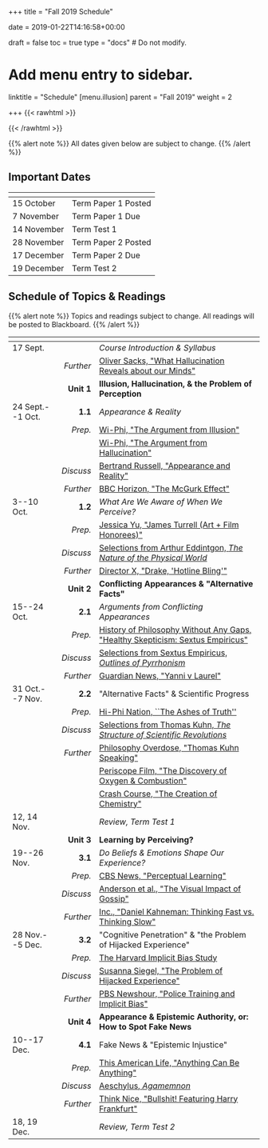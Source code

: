 +++
title = "Fall 2019 Schedule"

date = 2019-01-22T14:16:58+00:00

draft = false
toc = true
type = "docs"  # Do not modify.

# Add menu entry to sidebar.
linktitle = "Schedule"
[menu.illusion]
  parent = "Fall 2019"
  weight = 2

+++
{{< rawhtml >}}
<style>
  a:active,
  a:focus,
  a:hover {
    color: #9b9b9b;
    /* color: #ffdbdc; */
  }
</style>
{{< /rawhtml >}}

{{% alert note %}}
All dates given below are subject to change.
{{% /alert %}}

## Important Dates

| <span>          |                           |
|-----------------|---------------------------|
| 15 October      | Term Paper 1 Posted       |
| 7 November      | Term Paper 1 Due          |
| 14 November     | Term Test 1               |
| 28 November     | Term Paper 2 Posted       |
| 17 December     | Term Paper 2 Due          |
| 19 December     | Term Test 2               |

## Schedule of Topics & Readings

{{% alert note %}}
Topics and readings subject to change. All readings will be posted to Blackboard.
{{% /alert %}}

| <span>            |            |                                             |
|-------------------|-----------:|---------------------------------------------|
| 17 Sept.          |            | _Course Introduction & Syllabus_            |
|                   | _Further_ | <i class="fab fa-youtube"></i> [Oliver Sacks, "What Hallucination Reveals about our Minds"](https://www.youtube.com/watch?v=SgOTaXhbqPQ)                                                           |
|                   | **Unit 1** | **Illusion, Hallucination, & the Problem of Perception**                                                                   |
| 24 Sept.--1 Oct.  | **1.1**    | _Appearance & Reality_                      |
|                   | _Prep._    | <i class="fab fa-youtube"></i> [Wi-Phi, "The Argument from Illusion"](https://www.youtube.com/watch?v=bs2pTBkJCxQ&list=PLt_3pAooAtRIIp_vFYWkrgQ6oeDiVdw0F&index=1)           |
|                   |            | <i class="fab fa-youtube"></i> [Wi-Phi, "The Argument from Hallucination"](https://www.youtube.com/watch?v=wrKAHhwSWtk&list=PLt_3pAooAtRIIp_vFYWkrgQ6oeDiVdw0F&index=2)           |
|                   | _Discuss_  | <i class="fa fa-book-open"></i> [Bertrand Russell, "Appearance and Reality"](http://blackboard.ku.edu.tr)                |
|                   | _Further_ | <i class="fab fa-youtube"></i> [BBC Horizon, "The McGurk Effect"](https://www.youtube.com/watch?v=G-lN8vWm3m0&list=PLt_3pAooAtRIIp_vFYWkrgQ6oeDiVdw0F&index=3)                     |
| 3--10 Oct.        | **1.2**    | _What Are We Aware of When We Perceive?_    |
|                   | _Prep._    | <i class="fab fa-youtube"></i> [Jessica Yu, "James Turrell (Art + Film Honorees)"](https://www.youtube.com/watch?v=kUtf7KkKRmM&list=PLt_3pAooAtRIIp_vFYWkrgQ6oeDiVdw0F&index=4)           |
|                   | _Discuss_  | <i class="fa fa-book-open"></i> [Selections from Arthur Eddintgon, _The Nature of the Physical World_](http://blackboard.ku.edu.tr)                                                          |
|                   | _Further_ | <i class="fab fa-youtube"></i> [Director X, "Drake, 'Hotline Bling'"](https://www.youtube.com/watch?v=uxpDa-c-4Mc&list=PLt_3pAooAtRIIp_vFYWkrgQ6oeDiVdw0F&index=5)                           |
|                   | **Unit 2** | **Conflicting Appearances & "Alternative Facts"**                                                                       |
| 15--24 Oct.       | **2.1**    | _Arguments from Conflicting Appearances_    |
|                   | _Prep._    | <i class="fa fa-headphones"></i> [History of Philosophy Without Any Gaps, "Healthy Skepticism: Sextus Empiricus"](https://historyofphilosophy.net/sextus)                                                |
|                   | _Discuss_  | <i class="fa fa-book-open"></i> [Selections from Sextus Empiricus, _Outlines of Pyrrhonism_](http://blackboard.ku.edu.tr)  |
|                   | _Further_ | <i class="fab fa-youtube"></i> [Guardian News, "Yanni v Laurel"](https://www.youtube.com/watch?v=7X_WvGAhMlQ&list=PLt_3pAooAtRIIp_vFYWkrgQ6oeDiVdw0F&index=6)           |
| 31 Oct.--7 Nov.   | **2.2**    | "Alternative Facts" & Scientific Progress   |
|                   | _Prep._    | <i class="fa fa-headphones"></i> [Hi-Phi Nation, ``The Ashes of Truth''](https://hiphination.org/complete-season-one-episodes/episode-9-the-ashes-of-truth-april-18-2017/)                          |
|                   | _Discuss_  | <i class="fa fa-book-open"></i> [Selections from Thomas Kuhn, _The Structure of Scientific Revolutions_](http://blackboard.ku.edu.tr)                                                          |
|                   | _Further_  | <i class="fab fa-youtube"></i> [Philosophy Overdose, "Thomas Kuhn Speaking"](https://www.youtube.com/watch?v=QiiyvzZBKT8&list=PLt_3pAooAtRIIp_vFYWkrgQ6oeDiVdw0F&index=9)           |
|                   |             | <i class="fab fa-youtube"></i> [Periscope Film, "The Discovery of Oxygen & Combustion"](https://www.youtube.com/watch?v=HahAGmMewLU&list=PLt_3pAooAtRIIp_vFYWkrgQ6oeDiVdw0F&index=7)           |
|                   |           | <i class="fab fa-youtube"></i> [Crash Course, "The Creation of Chemistry"](https://www.youtube.com/watch?v=QiiyvzZBKT8&list=PLt_3pAooAtRIIp_vFYWkrgQ6oeDiVdw0F&index=8)           |
| 12, 14 Nov.       |             | _Review, Term Test 1_                      |
|                   | **Unit 3**  | **Learning by Perceiving?**                |
| 19--26 Nov.       | **3.1**     | _Do Beliefs & Emotions Shape Our Experience?_                                                                   |
|                   | _Prep._     | <i class="fab fa-youtube"></i> [CBS News, "Perceptual Learning"](https://www.youtube.com/watch?v=QiiyvzZBKT8&list=PLt_3pAooAtRIIp_vFYWkrgQ6oeDiVdw0F&index=10)          |
|                   | _Discuss_   | <i class="fa fa-globe"></i> [Anderson et al., "The Visual Impact of Gossip"](http://blackboard.ku.edu.tr)                                                                     |
|                   | _Further_  | <i class="fab fa-youtube"></i> [Inc., "Daniel Kahneman: Thinking Fast vs. Thinking Slow"](https://www.youtube.com/watch?v=QiiyvzZBKT8&list=PLt_3pAooAtRIIp_vFYWkrgQ6oeDiVdw0F&index=11)          |
| 28 Nov.--5 Dec.   | **3.2**     | "Cognitive Penetration" & "the Problem of Hijacked Experience"                                                           |
|                   | _Prep._     | <i class="fa fa-globe"></i> [The Harvard Implicit Bias Study](https://implicit.harvard.edu/implicit/)           |
|                   | _Discuss_   | <i class="fa fa-book-open"></i> [Susanna Siegel, "The Problem of Hijacked Experience"](http://blackboard.ku.edu.tr)     |
|                   | _Further_  | <i class="fab fa-youtube"></i> [PBS Newshour, "Police Training and Implicit Bias"](https://www.youtube.com/watch?v=QiiyvzZBKT8&list=PLt_3pAooAtRIIp_vFYWkrgQ6oeDiVdw0F&index=12)          |
|                   | **Unit 4**  | **Appearance & Epistemic Authority, or: How to Spot Fake News**                                                            |
| 10--17 Dec.       | **4.1**     | Fake News & "Epistemic Injustice"          |
|                   | _Prep._     | <i class="fa fa-headphones"></i> [This American Life, "Anything Can Be Anything"](https://www.thisamericanlife.org/671/anything-can-be-anything)                                                      |
|                   | _Discuss_   | <i class="fa fa-book-open"></i> [Aeschylus, _Agamemnon_](http://blackboard.ku.edu.tr)                      |
|                   | _Further_   | <i class="fab fa-youtube"></i> [Think Nice, "Bullshit! Featuring Harry Frankfurt"](https://www.youtube.com/watch?v=QiiyvzZBKT8&list=PLt_3pAooAtRIIp_vFYWkrgQ6oeDiVdw0F&index=13)          |
| 18, 19 Dec.   |             | _Review, Term Test 2_                      |






<!--

\hline\hline
\textbf{\textsc{unit 4}}	&	\emph{Appearance \& Epistemic Authority, or: How to Spot Fake News} &\\
\hline\hline

\emph{29 November--6 December} & \textbf{4.1}\hskip.5em Power, Authority, \& ``Epistemic Injustice'' &\\
\emph{Prep}			&	\faBook\hskip.5em Selections from Aeschylus, \emph{Agamemnon} &\\
                & \faFilm\hskip.5em Harry Frankfurt, ``Bullshit!'' &\\
\emph{Discuss}	&	\faBook\hskip.5em Miranda Fricker, ``Rational Authority and Social Power'' &\\
                & \faBook\hskip.5em Axel Gelfert, ``Fake News: A Definition''  &\\
\emph{Further}	& \emph{TBA} &\\
  \hline

\emph{11--18 December} & \textbf{4.2}\hskip.5em What Makes A Source Reliable? Theories of Testimony &\\
\emph{Prep}			& \faBook\hskip.5em Selections from Augustine of Hippo, \emph{On the Trinity} &\\
                & \faBook\hskip.5em Selections from Dharmaraja Adhvarindra, \emph{Vendata-Paribhasa}&\\
\emph{Discuss}	&	\faBook\hskip.5em Jennifer Nagel, ``Testimony'' &\\
\emph{Further}	& \emph{TBA} &\\
  \hline\hline

\emph{20 December} & \emph{In-Class Review} &\\
  \hline
\emph{Date TBA}		&	\emph{Term Test 2}	&\\



 -->



<!--

 Philosophy**                                         |
| 5 & 7 February        | _Descartes and the Scientific Revolution_                                           |
| | <i class="fa fa-book-open"></i> Francis Bacon, Selections from _New Organon_ <sup>AW</sup>            |
| | <i class="fa fa-book-open"></i> Galileo Galilei, Selections from _The Assayer_ <sup>AW</sup>          |
| | <i class="fa fa-book-open"></i> René Descartes, _Discourse on the Method_, Parts 1--2 <sup>AW</sup>   |
| **Unit 1**      | **Foundations: Descartes' _Meditations on First Philosophy_**                       |
| 12 & 14 February           | **1.1** Descartes on Skepticism, Certainty, & God                                   |
| | <i class="fa fa-book-open"></i> _Meditations_ I--III <sup>AW</sup>                                                    |
| 19 & 21 February           | **1.2** Cartesian Dualism & Its Early Critics                                       |
| | <i class="fa fa-book-open"></i> _Meditations_ V--VI <sup>AW</sup>                                                     |
| | <i class="fa fa-book-open"></i> "The Cartesian Circle": Selections from the _Objections and Replies_ <sup>B</sup>    |
| 26 February        | Unit 1 Discussion |
| **Unit 2**      | **Metaphysics After Descartes: the Mind-Body Problem**                              |
| 28 February & 5 March        | **2.1** Discovery of the Problem: Elisabeth of Bohemia & Malebranche        |
| | <i class="fa fa-book-open"></i> Elisabeth of Bohemia, Selections from _Correspondence with Descartes_ <sup>A</sup>   |
| | <i class="fa fa-book-open"></i> Nicolas Malebranche, Selections from _The Search After Truth_ <sup>AW</sup> (**Optional**)           |
| | <i class="fa fa-book-open"></i> Margaret Cavendish, Selections from _Philosophical Letters_ <sup>A</sup>             |
| 7 March        | **2.2** Is Mind-Body Interaction a Miracle? Malebranche and Leibniz                               |
| | <i class="fa fa-book-open"></i> G. W. Leibniz, _New System_ <sup>AW</sup>                             |
| | <i class="fa fa-book-open"></i> Damaris Cudworth, Selections from _Correspondence with Leibniz_ <sup>A</sup> (**Optional**) |
| 12 & 14 March 	        | **2.3** Idealism: Berkeley's Empiricist Critique of Matter |
| | <i class="fa fa-book-open"></i> George Berkeley, _Three Dialogues_, Preface & First Dialogue <sup>AW</sup> |
| | <i class="fa fa-book-open"></i> Mary Shepherd, Selections from _Essays_ <sup>A</sup>|
| 19 March        | Unit 2 Discussion |
| 21 March        | **Term Test 1** |
| **Unit 3**      | **Epistemology after Descartes: Rationalism & Empiricism** |
| 26 & 28 March   | **3.1** Locke's Critique of Innatism  |
| | <i class="fa fa-book-open"></i> John Locke, _Essay_ I.i, I.ii.1--8, 15--16, 22 <sup>AW</sup> |
| | <i class="fa fa-book-open"></i> G. W. Leibniz, Selections from Preface to the _New Essays_ <sup>AW</sup> |
| 2 & 4 April	    | **3.2** Locke's Empiricism |
| | <i class="fa fa-book-open"></i> John Locke, _Essay_ II.i.1--9, II.ii, II.viii.7--26, II.xii, II.xxiii.1--4 <sup>AW</sup> |
| 16 & 18 April       | **3.3** Hume's Skeptical Empiricism |
| | <i class="fa fa-book-open"></i> Hume, _Enquiry_ Sects. II--V <sup>AW</sup> |
| 25 April    | Unit 3 Discussion |
| **Unit 4**      | **Rationalism After Descartes: Kant's Transcendental Philosophy** |
| 30 April & 2 May | **4.1** Kant's _Prolegomena_ I: the Possibility of Metaphysics  |
| | <i class="fa fa-book-open"></i> _Prolegomena to any Future Metaphysics_, Preface & Preamble <sup>AW</sup> |
| 7 & 9 May      | **4.2** Kant's _Prolegomena_ II: Pure Mathematics & Pure Natural Science |
| | <i class="fa fa-book-open"></i> _Prolegomena to Any Future Metaphysics_, Sects. 6--23, 27--38 <sup>AW</sup> |
| 14 May | **4.3** Kant's Prolegomena III: A Science of Metaphysics? |
| | <i class="fa fa-book-open"></i> _Prolegomena to Any Future Metaphysics_, Sects. 40--44, Scholium: Solution to the General Question of the Prolegomena, "How is metaphysics possible as a science?" <sup>AW</sup> |
| 16 May | **Term Test 2**   | -->

